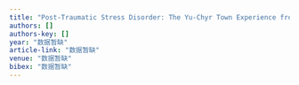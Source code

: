 ```yaml
---
title: "Post-Traumatic Stress Disorder: The Yu-Chyr Town Experience from a Severe Earthquake in Tawian"
authors: []
authors-key: []
year: "数据暂缺"
article-link: "数据暂缺"
venue: "数据暂缺"
bibex: "数据暂缺"
---
```


